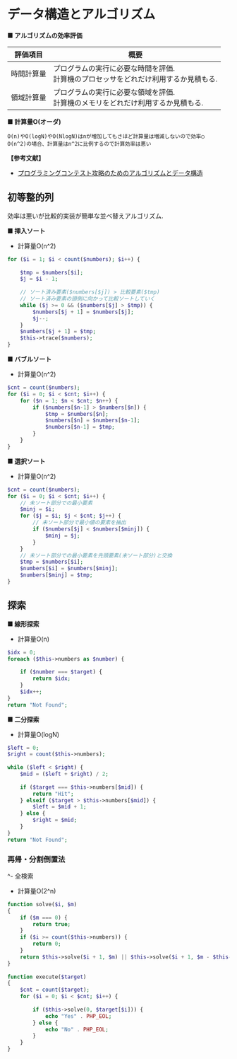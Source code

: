 
# データ構造とアルゴリズム

**■ アルゴリズムの効率評価**

|評価項目|概要|
|---|---|
|時間計算量|プログラムの実行に必要な時間を評価.<br/>計算機のプロセッサをどれだけ利用するか見積もる.|
|領域計算量|プログラムの実行に必要な領域を評価.<br/>計算機のメモリをどれだけ利用するか見積もる.|

**■ 計算量O(オーダ)**

```
O(n)やO(logN)やO(NlogN)はnが増加してもさほど計算量は増減しないので効率◯
O(n^2)の場合、計算量はn^2に比例するので計算効率は悪い
```

**【参考文献】**<br>
- [プログラミングコンテスト攻略のためのアルゴリズムとデータ構造](https://www.amazon.co.jp/dp/B00U5MVXZO/ref=dp-kindle-redirect?_encoding=UTF8&btkr=1)

## 初等整的列

効率は悪いが比較的実装が簡単な並べ替えアルゴリズム.

**■ 挿入ソート**
- 計算量O(n^2)

```php
for ($i = 1; $i < count($numbers); $i++) {
            
    $tmp = $numbers[$i];
    $j = $i - 1;
            
    // ソート済み要素($numbers[$j]) > 比較要素($tmp)
    // ソート済み要素の頭側に向かって比較ソートしていく
    while ($j >= 0 && ($numbers[$j] > $tmp)) {
        $numbers[$j + 1] = $numbers[$j];
        $j--;
    }
    $numbers[$j + 1] = $tmp;
    $this->trace($numbers);
}
```

**■ バブルソート**
- 計算量O(n^2)

```php
$cnt = count($numbers);
for ($i = 0; $i < $cnt; $i++) {
    for ($n = 1; $n < $cnt; $n++) {
        if ($numbers[$n-1] > $numbers[$n]) {
            $tmp = $numbers[$n];
            $numbers[$n] = $numbers[$n-1];
            $numbers[$n-1] = $tmp;
        }
    }
}
```

**■ 選択ソート**
- 計算量O(n^2)

```php
$cnt = count($numbers);
for ($i = 0; $i < $cnt; $i++) {
    // 未ソート部分での最小要素
    $minj = $i;
    for ($j = $i; $j < $cnt; $j++) {
        // 未ソート部分で最小値の要素を抽出
        if ($numbers[$j] < $numbers[$minj]) {
            $minj = $j;
        }
    }
    // 未ソート部分での最小要素を先頭要素(未ソート部分)と交換
    $tmp = $numbers[$i];
    $numbers[$i] = $numbers[$minj];
    $numbers[$minj] = $tmp;
}
```

## 探索

**■ 線形探索**
- 計算量O(n)

```php
$idx = 0;
foreach ($this->numbers as $number) {
            
    if ($number === $target) {
        return $idx;
    }
    $idx++;
}
return "Not Found";
```

**■ 二分探索**
- 計算量O(logN)

```php
$left = 0;
$right = count($this->numbers);
        
while ($left < $right) {
    $mid = ($left + $right) / 2;
            
    if ($target === $this->numbers[$mid]) {
        return "Hit";
    } elseif ($target > $this->numbers[$mid]) {
        $left = $mid + 1;
    } else {
        $right = $mid;
    }
}
return "Not Found";
```

### 再帰・分割倒置法

^- 全検索
- 計算量O(2^n)

````php
function solve($i, $m)
{   
    if ($m === 0) {
        return true;
    }
    if ($i >= count($this->numbers)) {
        return 0;
    }
    return $this->solve($i + 1, $m) || $this->solve($i + 1, $m - $this->numbers[$i]);
}
    
function execute($target)
{
    $cnt = count($target);
    for ($i = 0; $i < $cnt; $i++) {
            
        if ($this->solve(0, $target[$i])) {
            echo "Yes" . PHP_EOL;
        } else {
            echo "No" . PHP_EOL;
        }
    }
}
````
